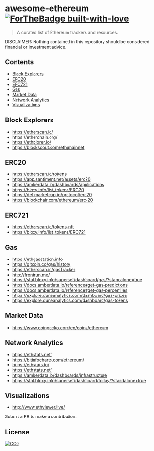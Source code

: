 # awesome-ethereum [![ForTheBadge built-with-love](http://ForTheBadge.com/images/badges/built-with-love.svg)](https://GitHub.com/Naereen/)


> A curated list of Ethereum trackers and resources.

DISCLAIMER: Nothing contained in this repository should be considered financial or investment advice.


## Contents
- [Block Explorers](#block-explorers)
- [ERC20](#erc20)
- [ERC721](#erc721)
- [Gas](#gas)
- [Market Data](#market-data)
- [Network Analytics](#network-analytics)
- [Visualizations](#visualizations)


## Block Explorers
- https://etherscan.io/
- https://etherchain.org/
- https://ethplorer.io/
- https://blockscout.com/eth/mainnet

## ERC20
- https://etherscan.io/tokens
- https://app.santiment.net/assets/erc20
- https://amberdata.io/dashboards/applications
- https://bloxy.info/list_tokens/ERC20
- https://defimarketcap.io/protocol/erc20
- https://blockchair.com/ethereum/erc-20

## ERC721
- https://etherscan.io/tokens-nft
- https://bloxy.info/list_tokens/ERC721

## Gas
- https://ethgasstation.info
- https://gitcoin.co/gas/history
- https://etherscan.io/gasTracker
- http://frontrun.me/
- https://stat.bloxy.info/superset/dashboard/gas/?standalone=true
- https://docs.amberdata.io/reference#get-gas-predictions
- https://docs.amberdata.io/reference#get-gas-percentiles
- https://explore.duneanalytics.com/dashboard/gas-prices
- https://explore.duneanalytics.com/dashboard/gas-tokens

## Market Data
- https://www.coingecko.com/en/coins/ethereum

## Network Analytics
- https://ethstats.net/
- https://bitinfocharts.com/ethereum/
- https://ethstats.io/
- https://ethstats.net/
- https://amberdata.io/dashboards/infrastructure
- https://stat.bloxy.info/superset/dashboard/today/?standalone=true

## Visualizations
- http://www.ethviewer.live/

Submit a PR to make a contribution. 

## License

[![CC0](https://mirrors.creativecommons.org/presskit/buttons/88x31/svg/cc-zero.svg)](https://creativecommons.org/publicdomain/zero/1.0/)
